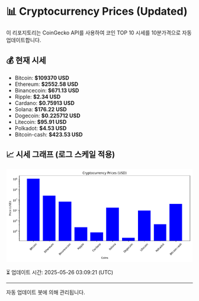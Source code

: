 
# 📊 Cryptocurrency Prices (Updated)

이 리포지토리는 CoinGecko API를 사용하여 코인 TOP 10 시세를 10분가격으로 자동 업데이트합니다.

## 💰 현재 시세
- Bitcoin: **$109370 USD**
- Ethereum: **$2552.58 USD**
- Binancecoin: **$671.13 USD**
- Ripple: **$2.34 USD**
- Cardano: **$0.75913 USD**
- Solana: **$176.22 USD**
- Dogecoin: **$0.225712 USD**
- Litecoin: **$95.91 USD**
- Polkadot: **$4.53 USD**
- Bitcoin-cash: **$423.53 USD**

## 📈 시세 그래프 (로그 스케일 적용)
![Crypto Prices](crypto_prices.png)

⏳ 업데이트 시간: 2025-05-26 03:09:21 (UTC)

---
자동 업데이트 봇에 의해 관리됩니다.
